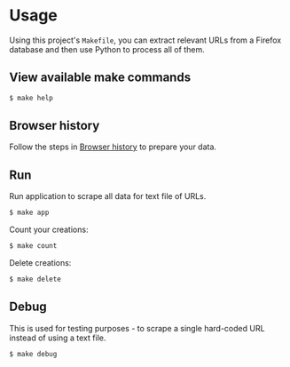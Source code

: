 # Usage

Using this project's `Makefile`, you can extract relevant URLs from a Firefox database and then use Python to process all of them.


## View available make commands

```sh
$ make help
```


## Browser history

Follow the steps in [Browser history](browser-history.md) to prepare your data.

## Run

Run application to scrape all data for text file of URLs.

```sh
$ make app
```

Count your creations:

```sh
$ make count
```

Delete creations:

```sh
$ make delete
```


## Debug

This is used for testing purposes - to scrape a single hard-coded URL instead of using a text file.

```sh
$ make debug
```
